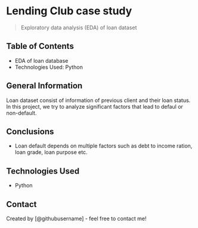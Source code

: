 # Lending Club case study
> Exploratory data analysis (EDA) of loan dataset


## Table of Contents
* EDA of loan database
* Technologies Used: Python


## General Information
Loan dataset consist of information of previous client and their loan status.
In this project, we try to analyze significant factors that lead to defaul or non-default.


## Conclusions
- Loan default depends on multiple factors such as debt to income ration, loan grade, loan purpose etc.


## Technologies Used
- Python




## Contact
Created by [@githubusername] - feel free to contact me!


<!-- Optional -->
<!-- ## License -->
<!-- This project is open source and available under the [... License](). -->

<!-- You don't have to include all sections - just the one's relevant to your project -->
